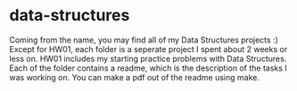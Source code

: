 # data-structures
Coming from the name, you may find all of my Data Structures projects :) Except for HW01, each folder is a seperate project
I spent about 2 weeks or less on. HW01 includes my starting practice problems with Data Structures. Each of the folder contains a readme, 
which is the description of the tasks I was working on. You can make a pdf out of the readme using make.
